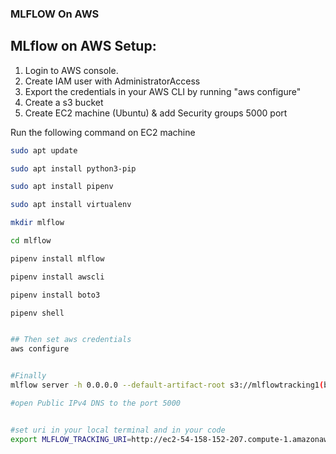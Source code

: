 ### MLFLOW On AWS

## MLflow on AWS Setup:

1. Login to AWS console.
2. Create IAM user with AdministratorAccess
3. Export the credentials in your AWS CLI by running "aws configure"
4. Create a s3 bucket
5. Create EC2 machine (Ubuntu) & add Security groups 5000 port

Run the following command on EC2 machine
```bash
sudo apt update

sudo apt install python3-pip

sudo apt install pipenv

sudo apt install virtualenv

mkdir mlflow

cd mlflow

pipenv install mlflow

pipenv install awscli

pipenv install boto3

pipenv shell


## Then set aws credentials
aws configure


#Finally 
mlflow server -h 0.0.0.0 --default-artifact-root s3://mlflowtracking1(buckername)

#open Public IPv4 DNS to the port 5000


#set uri in your local terminal and in your code 
export MLFLOW_TRACKING_URI=http://ec2-54-158-152-207.compute-1.amazonaws.com:5000/